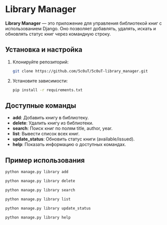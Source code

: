 # Library Managеr 

**Library Manager** — это приложение для управления библиотекой книг с использованием Django. Оно позволяет добавлять, удалять, искать и обновлять статус книг через командную строку.

## Установка и настройка

1. Клонируйте репозиторий:

    ```bash
    git clone https://github.com/5c0uT/5c0uT-library_manager.git
    ```
    
3. Установите зависимости:

    ```bash
    pip install -r requirements.txt
    ```

## Доступные команды

- **add**: Добавить книгу в библиотеку.
- **delete**: Удалить книгу из библиотеки.
- **search**: Поиск книг по полям title, author, year.
- **list**: Вывести список всех книг.
- **update_status**: Обновить статус книги (available/issued).
- **help**: Показать информацию о доступных командах.

## Пример использования

```bash
python manage.py library add
```
```bash
python manage.py library delete
```
```bash
python manage.py library search
```
```bash
python manage.py library list
```
```bash
python manage.py library update_status
```

```bash
python manage.py library help
```

